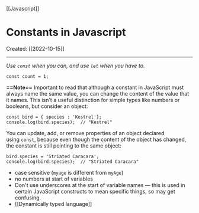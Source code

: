 [[Javascript]]

# Constants in Javascript
Created:  [[2022-10-15]]

---
_Use `const` when you can, and use `let` when you have to._

```JS
const count = 1;
```

**==Note==** Important to read
that although a constant in JavaScript must always name the same value, you can change the content of the value that it names. This isn't a useful distinction for simple types like numbers or booleans, but consider an object:

```JS
const bird = { species : 'Kestrel'};
console.log(bird.species);  // "Kestrel"
```

You can update, add, or remove properties of an object declared using `const`, because even though the content of the object has changed, the constant is still pointing to the same object:
```JS
bird.species = 'Striated Caracara';
console.log(bird.species);  // "Striated Caracara"
```

- case sensitive (`myage` is different from `myAge`)
- no numbers at start of variables
- Don't use underscores at the start of variable names — this is used in certain JavaScript constructs to mean specific things, so may get confusing.
- [[Dynamically typed language]]











